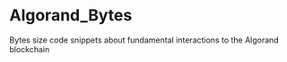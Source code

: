 # Algorand_Bytes
Bytes size code snippets about fundamental interactions to the Algorand blockchain
